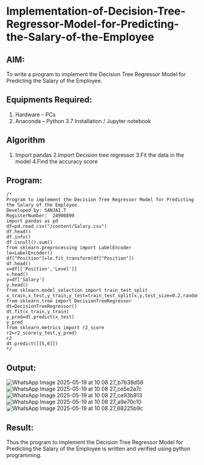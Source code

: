 # Implementation-of-Decision-Tree-Regressor-Model-for-Predicting-the-Salary-of-the-Employee

## AIM:
To write a program to implement the Decision Tree Regressor Model for Predicting the Salary of the Employee.

## Equipments Required:
1. Hardware – PCs
2. Anaconda – Python 3.7 Installation / Jupyter notebook

## Algorithm
1. Import pandas
2.Import Decision tree regressor
3.Fit the data in the model
4.Find the accuracy score

## Program:
```
/*
Program to implement the Decision Tree Regressor Model for Predicting the Salary of the Employee.
Developed by: SANJAI.T
RegisterNumber:  24900899
import pandas as pd
df=pd.read_csv("/content/Salary.csv")
df.head()
df.info()
df.isnull().sum()
from sklearn.preprocessing import LabelEncoder
le=LabelEncoder()
df["Position"]=le.fit_transform(df["Position"])
df.head()
x=df[['Position','Level']]
x.head()
y=df['Salary']
y.head()
from sklearn.model_selection import train_test_split
x_train,x_test,y_train,y_test=train_test_split(x,y,test_size=0.2,random_state=100)
from sklearn.tree import DecisionTreeRegressor
dt=DecisionTreeRegressor()
dt.fit(x_train,y_train)
y_pred=dt.predict(x_test)
y_pred
from sklearn.metrics import r2_score
r2=r2_score(y_test,y_pred)
r2
dt.predict([[5,6]])
*/
```

## Output:
![WhatsApp Image 2025-05-19 at 10 08 27_b7b38d56](https://github.com/user-attachments/assets/e5db4f3c-ebf4-4525-a55b-98bfb16901cc)
![WhatsApp Image 2025-05-19 at 10 08 27_ce5e2a7c](https://github.com/user-attachments/assets/df55d377-a207-414b-a5a0-f608d8d8e0a7)
![WhatsApp Image 2025-05-19 at 10 08 27_ce93b913](https://github.com/user-attachments/assets/ed14feb4-e250-4483-a5a9-0ffd44743352)
![WhatsApp Image 2025-05-19 at 10 08 27_a9e70c10](https://github.com/user-attachments/assets/0aa06496-bcc8-4b08-aba8-8f976fa03276)
![WhatsApp Image 2025-05-19 at 10 08 27_68225b9c](https://github.com/user-attachments/assets/f9265d85-fbc8-4a0b-87f1-67e3a8ee4040)


## Result:
Thus the program to implement the Decision Tree Regressor Model for Predicting the Salary of the Employee is written and verified using python programming.
